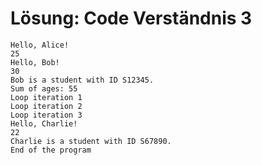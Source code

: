 # Lösung: Code Verständnis 3

```
Hello, Alice!
25
Hello, Bob!
30
Bob is a student with ID S12345.
Sum of ages: 55
Loop iteration 1
Loop iteration 2
Loop iteration 3
Hello, Charlie!
22
Charlie is a student with ID S67890.
End of the program
```
